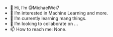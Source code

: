 - 👋 Hi, I’m @MichaelWei7
- 👀 I’m interested in Machine Learning and more.
- 🌱 I’m currently learning mang things.
- 💞️ I’m looking to collaborate on ...
- 📫 How to reach me: None.

<!---
MichaelWei7/MichaelWei7 is a ✨ special ✨ repository because its `README.md` (this file) appears on your GitHub profile.
You can click the Preview link to take a look at your changes.
--->
